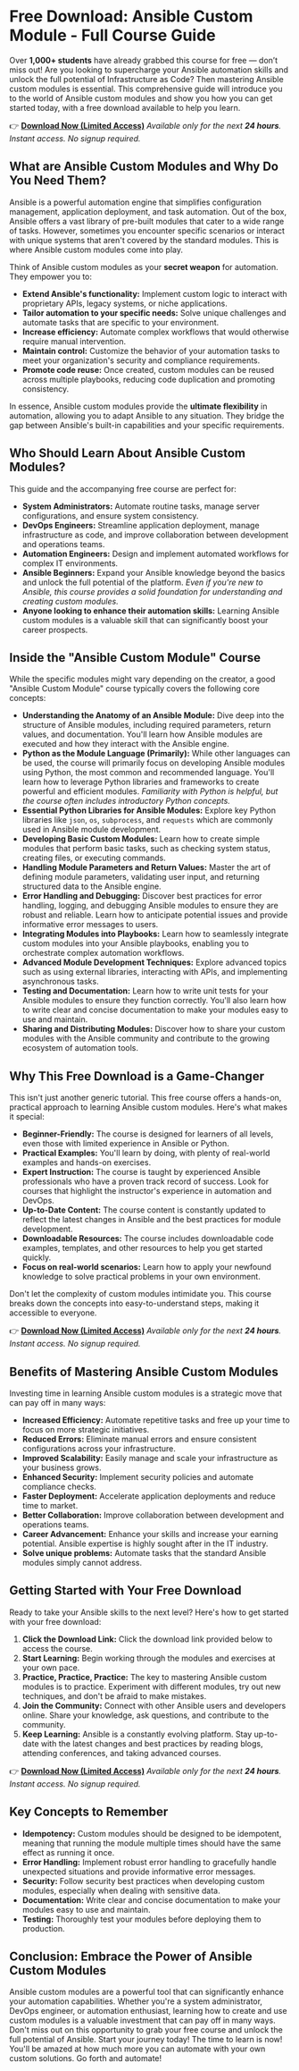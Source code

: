 # Free Download: Ansible Custom Module - Full Course Guide

Over **1,000+ students** have already grabbed this course for free — don’t miss out!
Are you looking to supercharge your Ansible automation skills and unlock the full potential of Infrastructure as Code?  Then mastering Ansible custom modules is essential. This comprehensive guide will introduce you to the world of Ansible custom modules and show you how you can get started today, with a free download available to help you learn.

👉 **[Download Now (Limited Access)](https://udemywork.com/ansible-custom-module)**
_Available only for the next **24 hours**. Instant access. No signup required._

## What are Ansible Custom Modules and Why Do You Need Them?

Ansible is a powerful automation engine that simplifies configuration management, application deployment, and task automation.  Out of the box, Ansible offers a vast library of pre-built modules that cater to a wide range of tasks. However, sometimes you encounter specific scenarios or interact with unique systems that aren't covered by the standard modules. This is where Ansible custom modules come into play.

Think of Ansible custom modules as your **secret weapon** for automation. They empower you to:

*   **Extend Ansible's functionality:**  Implement custom logic to interact with proprietary APIs, legacy systems, or niche applications.
*   **Tailor automation to your specific needs:** Solve unique challenges and automate tasks that are specific to your environment.
*   **Increase efficiency:** Automate complex workflows that would otherwise require manual intervention.
*   **Maintain control:** Customize the behavior of your automation tasks to meet your organization's security and compliance requirements.
*   **Promote code reuse:** Once created, custom modules can be reused across multiple playbooks, reducing code duplication and promoting consistency.

In essence, Ansible custom modules provide the **ultimate flexibility** in automation, allowing you to adapt Ansible to any situation. They bridge the gap between Ansible's built-in capabilities and your specific requirements.

## Who Should Learn About Ansible Custom Modules?

This guide and the accompanying free course are perfect for:

*   **System Administrators:**  Automate routine tasks, manage server configurations, and ensure system consistency.
*   **DevOps Engineers:** Streamline application deployment, manage infrastructure as code, and improve collaboration between development and operations teams.
*   **Automation Engineers:**  Design and implement automated workflows for complex IT environments.
*   **Ansible Beginners:**  Expand your Ansible knowledge beyond the basics and unlock the full potential of the platform. *Even if you're new to Ansible, this course provides a solid foundation for understanding and creating custom modules.*
*   **Anyone looking to enhance their automation skills:** Learning Ansible custom modules is a valuable skill that can significantly boost your career prospects.

## Inside the "Ansible Custom Module" Course

While the specific modules might vary depending on the creator, a good "Ansible Custom Module" course typically covers the following core concepts:

*   **Understanding the Anatomy of an Ansible Module:** Dive deep into the structure of Ansible modules, including required parameters, return values, and documentation. You'll learn how Ansible modules are executed and how they interact with the Ansible engine.
*   **Python as the Module Language (Primarily):** While other languages can be used, the course will primarily focus on developing Ansible modules using Python, the most common and recommended language. You'll learn how to leverage Python libraries and frameworks to create powerful and efficient modules.  *Familiarity with Python is helpful, but the course often includes introductory Python concepts.*
*   **Essential Python Libraries for Ansible Modules:**  Explore key Python libraries like `json`, `os`, `subprocess`, and `requests` which are commonly used in Ansible module development.
*   **Developing Basic Custom Modules:**  Learn how to create simple modules that perform basic tasks, such as checking system status, creating files, or executing commands.
*   **Handling Module Parameters and Return Values:**  Master the art of defining module parameters, validating user input, and returning structured data to the Ansible engine.
*   **Error Handling and Debugging:**  Discover best practices for error handling, logging, and debugging Ansible modules to ensure they are robust and reliable. Learn how to anticipate potential issues and provide informative error messages to users.
*   **Integrating Modules into Playbooks:**  Learn how to seamlessly integrate custom modules into your Ansible playbooks, enabling you to orchestrate complex automation workflows.
*   **Advanced Module Development Techniques:**  Explore advanced topics such as using external libraries, interacting with APIs, and implementing asynchronous tasks.
*   **Testing and Documentation:**  Learn how to write unit tests for your Ansible modules to ensure they function correctly. You'll also learn how to write clear and concise documentation to make your modules easy to use and maintain.
*   **Sharing and Distributing Modules:**  Discover how to share your custom modules with the Ansible community and contribute to the growing ecosystem of automation tools.

## Why This Free Download is a Game-Changer

This isn't just another generic tutorial. This free course offers a hands-on, practical approach to learning Ansible custom modules.  Here's what makes it special:

*   **Beginner-Friendly:**  The course is designed for learners of all levels, even those with limited experience in Ansible or Python.
*   **Practical Examples:**  You'll learn by doing, with plenty of real-world examples and hands-on exercises.
*   **Expert Instruction:**  The course is taught by experienced Ansible professionals who have a proven track record of success.  Look for courses that highlight the instructor's experience in automation and DevOps.
*   **Up-to-Date Content:**  The course content is constantly updated to reflect the latest changes in Ansible and the best practices for module development.
*   **Downloadable Resources:** The course includes downloadable code examples, templates, and other resources to help you get started quickly.
*   **Focus on real-world scenarios:** Learn how to apply your newfound knowledge to solve practical problems in your own environment.

Don't let the complexity of custom modules intimidate you.  This course breaks down the concepts into easy-to-understand steps, making it accessible to everyone.

👉 **[Download Now (Limited Access)](https://udemywork.com/ansible-custom-module)**
_Available only for the next **24 hours**. Instant access. No signup required._

## Benefits of Mastering Ansible Custom Modules

Investing time in learning Ansible custom modules is a strategic move that can pay off in many ways:

*   **Increased Efficiency:** Automate repetitive tasks and free up your time to focus on more strategic initiatives.
*   **Reduced Errors:** Eliminate manual errors and ensure consistent configurations across your infrastructure.
*   **Improved Scalability:** Easily manage and scale your infrastructure as your business grows.
*   **Enhanced Security:** Implement security policies and automate compliance checks.
*   **Faster Deployment:** Accelerate application deployments and reduce time to market.
*   **Better Collaboration:** Improve collaboration between development and operations teams.
*   **Career Advancement:** Enhance your skills and increase your earning potential.  Ansible expertise is highly sought after in the IT industry.
*   **Solve unique problems:** Automate tasks that the standard Ansible modules simply cannot address.

## Getting Started with Your Free Download

Ready to take your Ansible skills to the next level? Here's how to get started with your free download:

1.  **Click the Download Link:** Click the download link provided below to access the course.
2.  **Start Learning:** Begin working through the modules and exercises at your own pace.
3.  **Practice, Practice, Practice:**  The key to mastering Ansible custom modules is to practice. Experiment with different modules, try out new techniques, and don't be afraid to make mistakes.
4.  **Join the Community:** Connect with other Ansible users and developers online. Share your knowledge, ask questions, and contribute to the community.
5.  **Keep Learning:**  Ansible is a constantly evolving platform. Stay up-to-date with the latest changes and best practices by reading blogs, attending conferences, and taking advanced courses.

👉 **[Download Now (Limited Access)](https://udemywork.com/ansible-custom-module)**
_Available only for the next **24 hours**. Instant access. No signup required._

## Key Concepts to Remember

*   **Idempotency:** Custom modules should be designed to be idempotent, meaning that running the module multiple times should have the same effect as running it once.
*   **Error Handling:** Implement robust error handling to gracefully handle unexpected situations and provide informative error messages.
*   **Security:**  Follow security best practices when developing custom modules, especially when dealing with sensitive data.
*   **Documentation:**  Write clear and concise documentation to make your modules easy to use and maintain.
*   **Testing:**  Thoroughly test your modules before deploying them to production.

## Conclusion: Embrace the Power of Ansible Custom Modules

Ansible custom modules are a powerful tool that can significantly enhance your automation capabilities. Whether you're a system administrator, DevOps engineer, or automation enthusiast, learning how to create and use custom modules is a valuable investment that can pay off in many ways. Don't miss out on this opportunity to grab your free course and unlock the full potential of Ansible. Start your journey today! The time to learn is now! You'll be amazed at how much more you can automate with your own custom solutions. Go forth and automate!
